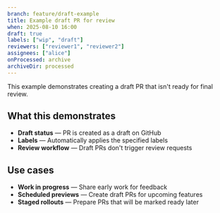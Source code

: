 ```yaml
---
branch: feature/draft-example
title: Example draft PR for review
when: 2025-08-10 16:00
draft: true
labels: ["wip", "draft"]
reviewers: ["reviewer1", "reviewer2"]
assignees: ["alice"]
onProcessed: archive
archiveDir: processed
---
```


This example demonstrates creating a draft PR that isn't ready for final review.

## What this demonstrates

- **Draft status** — PR is created as a draft on GitHub
- **Labels** — Automatically applies the specified labels
- **Review workflow** — Draft PRs don't trigger review requests

## Use cases

- **Work in progress** — Share early work for feedback
- **Scheduled previews** — Create draft PRs for upcoming features
- **Staged rollouts** — Prepare PRs that will be marked ready later

